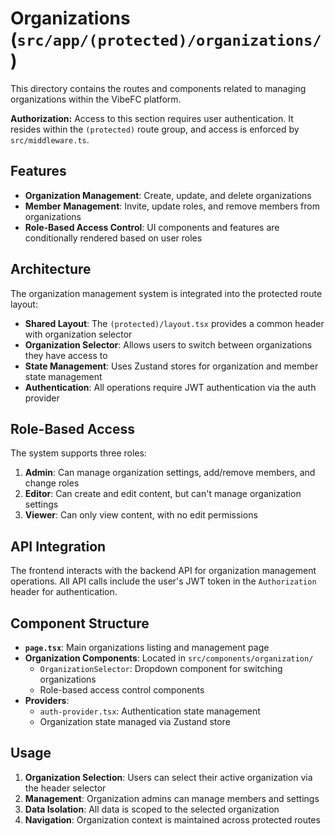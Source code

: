 # Organizations (`src/app/(protected)/organizations/`)

This directory contains the routes and components related to managing organizations within the VibeFC platform.

**Authorization:** Access to this section requires user authentication. It resides within the `(protected)` route group, and access is enforced by `src/middleware.ts`.

## Features

- **Organization Management**: Create, update, and delete organizations
- **Member Management**: Invite, update roles, and remove members from organizations  
- **Role-Based Access Control**: UI components and features are conditionally rendered based on user roles

## Architecture

The organization management system is integrated into the protected route layout:

- **Shared Layout**: The `(protected)/layout.tsx` provides a common header with organization selector
- **Organization Selector**: Allows users to switch between organizations they have access to
- **State Management**: Uses Zustand stores for organization and member state management
- **Authentication**: All operations require JWT authentication via the auth provider

## Role-Based Access

The system supports three roles:

1. **Admin**: Can manage organization settings, add/remove members, and change roles
2. **Editor**: Can create and edit content, but can't manage organization settings  
3. **Viewer**: Can only view content, with no edit permissions

## API Integration

The frontend interacts with the backend API for organization management operations. All API calls include the user's JWT token in the `Authorization` header for authentication.

## Component Structure

- **`page.tsx`**: Main organizations listing and management page
- **Organization Components**: Located in `src/components/organization/`
  - `OrganizationSelector`: Dropdown component for switching organizations
  - Role-based access control components
- **Providers**: 
  - `auth-provider.tsx`: Authentication state management
  - Organization state managed via Zustand store

## Usage

1. **Organization Selection**: Users can select their active organization via the header selector
2. **Management**: Organization admins can manage members and settings
3. **Data Isolation**: All data is scoped to the selected organization
4. **Navigation**: Organization context is maintained across protected routes 